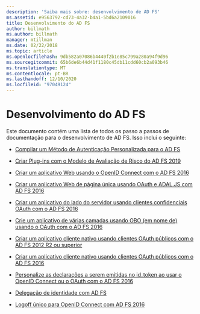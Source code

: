 ```yaml
---
description: 'Saiba mais sobre: desenvolvimento de AD FS'
ms.assetid: e9563792-cd73-4a32-b4a1-5bd6a2109016
title: Desenvolvimento do AD FS
author: billmath
ms.author: billmath
manager: mtillman
ms.date: 02/22/2018
ms.topic: article
ms.openlocfilehash: 9db582a07086b4440f2b1e85c799a280a94f9d96
ms.sourcegitcommit: 65b6de6b44d41f1180c45db11cdd60cb2a093b46
ms.translationtype: MT
ms.contentlocale: pt-BR
ms.lasthandoff: 12/10/2020
ms.locfileid: "97049124"
---
```

# <a name="ad-fs-development"></a>Desenvolvimento do AD FS


Este documento contém uma lista de todos os passo a passos de documentação para o desenvolvimento de AD FS. Isso inclui o seguinte:


- [Compilar um Método de Autenticação Personalizada para o AD FS](../ad-fs/development/ad-fs-build-custom-auth-method.md)

- [Criar Plug-ins com o Modelo de Avaliação de Risco do AD FS 2019](../ad-fs/development/ad-fs-risk-assessment-model.md)

- [Criar um aplicativo Web usando o OpenID Connect com o AD FS 2016](../ad-fs/development/Enabling-OpenId-Connect-with-AD-FS.md)

- [Criar um aplicativo Web de página única usando OAuth e ADAL.JS com AD FS 2016](../ad-fs/development/Single-Page-Application-with-AD-FS.md)

- [Criar um aplicativo do lado do servidor usando clientes confidenciais OAuth com o AD FS 2016](./development/enabling-oauth-confidential-clients-with-ad-fs.md)

- [Crie um aplicativo de várias camadas usando OBO (em nome de) usando o OAuth com o AD FS 2016](./development/ad-fs-on-behalf-of-authentication-in-windows-server.md)

- [Criar um aplicativo cliente nativo usando clientes OAuth públicos com o AD FS 2012 R2 ou superior](/previous-versions/adfs-windows-server-2012R2/dn633593(v=msdn.10))

- [Criar um aplicativo cliente nativo usando clientes OAuth públicos com o AD FS 2016](../ad-fs/development/native-client-with-ad-fs.md)

- [Personalize as declarações a serem emitidas no id_token ao usar o OpenID Connect ou o OAuth com o AD FS 2016](./development/custom-id-tokens-in-ad-fs.md)

- [Delegação de identidade com AD FS](../ad-fs/development/ad-fs-identity-delegation.md)

- [Logoff único para OpenID Connect com AD FS 2016](../ad-fs/development/ad-fs-logout-openid-connect.md)
